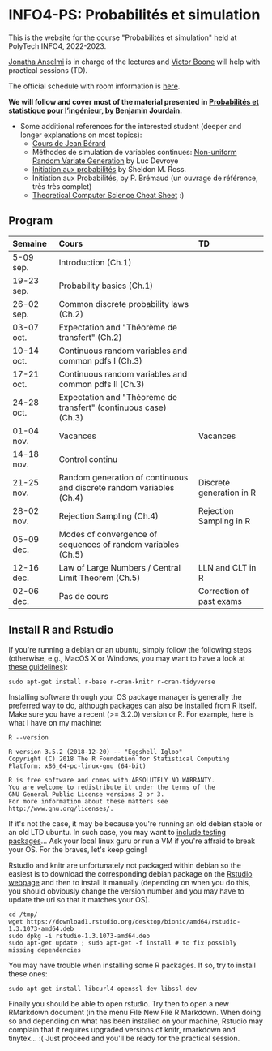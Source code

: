# INFO4-PS: Probabilit&eacute;s et simulation

This is the website for the course "Probabilit&eacute;s et simulation" held at PolyTech INFO4, 2022-2023.

[Jonatha Anselmi](mailto:jonatha.anselmi@inria.fr) is in charge of the lectures and [Victor Boone](mailto:victor.boone@univ-grenoble-alpes.fr) will help with practical sessions (TD).

The official schedule with room information is
[here](https://ade-uga-ro-vs.grenet.fr/direct/index.jsp).

**We will follow and cover most of the material
presented in [Probabilités et statistique pour
l’ingénieur](https://cermics.enpc.fr/~jourdain/probastat/poly.pdf), by
Benjamin Jourdain.**

- Some additional references for the interested student (deeper and longer explanations on most topics):
   + [Cours de Jean Bérard](http://math.univ-lyon1.fr/~jberard/cours-www.pdf)
   + Méthodes de simulation de variables continues: [Non-uniform Random Variate Generation](http://www.eirene.de/Devroye.pdf) by
     Luc Devroye
   + [Initiation aux probabilités](https://books.google.fr/books?id=6TjJW8tpQLwC&redir_esc=y&hl=fr)
     by Sheldon M. Ross.
   + Initiation aux Probabilités, by P. Brémaud (un ouvrage de référence, très très complet)
   + [Theoretical Computer Science Cheat Sheet](https://www.tug.org/texshowcase/cheat.pdf) :)


## Program

| Semaine    | Cours                                                | TD                                                                |
|:-----------|:--------------------------------------------------------------------------|:-----------------------------------------------------------------------------------------|
| 5-09 sep.  | Introduction  (Ch.1)                          |   |
| 19-23 sep. | Probability basics  (Ch.1)                             |     |
| 26-02 sep. | Common discrete probability laws (Ch.2)                 |                      |
| 03-07 oct. | Expectation and "Théorème de transfert" (Ch.2)                                       | |
| 10-14 oct. | Continuous random variables and common pdfs I (Ch.3)  |                                 |
| 17-21 oct. | Continuous random variables and common pdfs II (Ch.3)|               |
| 24-28 oct. | Expectation and "Théorème de transfert" (continuous case) (Ch.3)|               |
| 01-04 nov. | Vacances                                                                  | Vacances                 |
| 14-18 nov. | Control continu                               |       |
| 21-25 nov. | Random generation of continuous and discrete random variables (Ch.4) |  Discrete generation in R     |
| 28-02 nov. | Rejection Sampling  (Ch.4)     |    Rejection Sampling in R   |
| 05-09 dec. | Modes of convergence of sequences of random variables  (Ch.5)                             |      |
| 12-16 dec. | Law of Large Numbers / Central Limit Theorem  (Ch.5)                               |  LLN and CLT in R      |
| 02-06 dec. | Pas de cours                               |   Correction of past exams     |




## Install R and Rstudio

If you're running a debian or an ubuntu,
simply follow the following steps (otherwise, e.g., MacOS X or
Windows, you may want to have a look at [these
guidelines](https://gitlab.inria.fr/learninglab/mooc-rr/mooc-rr-ressources/-/blob/master/module2/ressources/rstudio_fr.org)):

``` shell
sudo apt-get install r-base r-cran-knitr r-cran-tidyverse
```
	
Installing software through your OS package manager is generally
the preferred way to do, although packages can also be installed
from R itself. Make sure you have a recent (>= 3.2.0) version or R. For example,
here is what I have on my machine:
	
``` shell	
R --version
```

    R version 3.5.2 (2018-12-20) -- "Eggshell Igloo"
    Copyright (C) 2018 The R Foundation for Statistical Computing
    Platform: x86_64-pc-linux-gnu (64-bit)

    R is free software and comes with ABSOLUTELY NO WARRANTY.
    You are welcome to redistribute it under the terms of the
    GNU General Public License versions 2 or 3.
    For more information about these matters see
    http://www.gnu.org/licenses/.

If it's not the case, it may be because you're running an old debian
stable or an old LTD ubuntu. In such case, you may want to [include
testing
packages](http://serverfault.com/questions/22414/how-can-i-run-debian-stable-but-install-some-packages-from-testing)... Ask
your local linux guru or run a VM if you're affraid to break your
OS. For the braves, let's keep going!

Rstudio and knitr are unfortunately not packaged within debian so
the easiest is to download the corresponding debian package on the
[Rstudio webpage](http://www.rstudio.com/ide/download/desktop)
and then to install it manually (depending on when you do this,
you should obviously change the version number and you may have to
update the url so that it matches your OS).

``` shell
cd /tmp/
wget https://download1.rstudio.org/desktop/bionic/amd64/rstudio-1.3.1073-amd64.deb
sudo dpkg -i rstudio-1.3.1073-amd64.deb
sudo apt-get update ; sudo apt-get -f install # to fix possibly missing dependencies
```

You may have trouble when installing some R packages. If so, try to
install these ones:

``` shell
sudo apt-get install libcurl4-openssl-dev libssl-dev
```

Finally you should be able to open rstudio. Try then to open a new
RMarkdown document (in the menu File New File R Markdown. When
doing so and depending on what has been installed on your machine,
Rstudio may complain that it requires upgraded versions of knitr,
rmarkdown and tinytex... :( Just proceed and you'll be ready for the
practical session.

